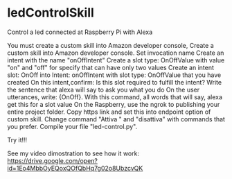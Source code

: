 # ledControlSkill
Control a led connected at Raspberry Pi with Alexa

You must create a custom skill into Amazon developer console,
Create a custom skill into Amazon developer console.
Set invocation name
Create an intent with the name "onOffIntent"
Create a slot type: OnOffValue with value "on" and "off" for specify that can have only two values
Create an intent slot: OnOff into Intent: onOffIntent with slot type: OnOffValue that you have created
On this intent,confirm: Is this slot required to fulfill the intent?
Write the sentence that alexa will say to ask you what you do
On the user utterances, write: {OnOff}. With this command, all words that will say, alexa get this for a slot value
On the Raspberry, use the ngrok to publishing your entire project folder.
Copy https link and set this into endpoint option of custom skill.
Change command "Attiva " and "disattiva" with commands that you prefer.
Compile your file "led-control.py".

Try it!!!

See my video dimostration to see how it work: https://drive.google.com/open?id=1Eo4MbbOyEQoxQOfQbHq7g02o8UbzcvQK